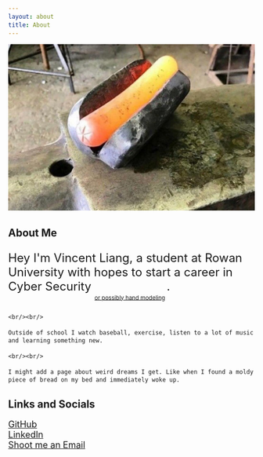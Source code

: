 ```yaml
---
layout: about
title: About
---
```


<style>
    .style1 {
        font-size: 24px; 
    }

    .style2 {
        font-size: 18px;
    } 
</style>

![](assets/images/hotdog.jpg)

## About Me

<p class = "style1">
    Hey I'm Vincent Liang, a student at Rowan University with hopes to start a career in Cyber Security <sub><sub><sub><sub> <a href = "/assets/images/hand1.jpg"> or possibly hand modeling</a> </sub></sub></sub></sub>.

    <br/><br/>

    Outside of school I watch baseball, exercise, listen to a lot of music and learning something new.

    <br/><br/>

    I might add a page about weird dreams I get. Like when I found a moldy piece of bread on my bed and immediately woke up.
</p>

## Links and Socials

<p class = "style2"> 
    <a href = "https://www.github.com/dingas0987"> GitHub</a>
    <br/>
    <a href = "https://www.linkedin.com/in/vincent-liang-5bba62190/"> LinkedIn</a>
    <br/>
    <a href = "mailto:vincent.liang2400@gmail.com"> Shoot me an Email</a>
    <br/>
</p>